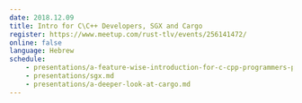 ```yaml
---
date: 2018.12.09
title: Intro for C\C++ Developers, SGX and Cargo
register: https://www.meetup.com/rust-tlv/events/256141472/
online: false
language: Hebrew
schedule:
    - presentations/a-feature-wise-introduction-for-c-cpp-programmers-part-1.md
    - presentations/sgx.md
    - presentations/a-deeper-look-at-cargo.md
---
```



